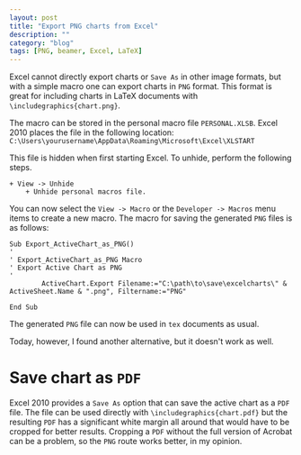 ```yaml
---
layout: post
title: "Export PNG charts from Excel"
description: ""
category: "blog"
tags: [PNG, beamer, Excel, LaTeX]
---
```


Excel cannot directly export charts or `Save As` in other image formats,
but with a simple macro one can export charts in `PNG` format.
This format is great for including charts in LaTeX documents
with `\includegraphics{chart.png}`.

The macro can be stored in the personal macro file `PERSONAL.XLSB`.
Excel 2010 places the file in the following location:
`C:\Users\yourusername\AppData\Roaming\Microsoft\Excel\XLSTART`

This file is hidden when first starting Excel. To unhide, perform
the following steps.

    + View -> Unhide
        + Unhide personal macros file.

You can now select the `View -> Macro` or the `Developer -> Macros` menu items to create a new macro.
The macro for saving the generated `PNG` files is as follows:

```
Sub Export_ActiveChart_as_PNG()
'
' Export_ActiveChart_as_PNG Macro
' Export Active Chart as PNG
'
        ActiveChart.Export Filename:="C:\path\to\save\excelcharts\" & ActiveSheet.Name & ".png", Filtername:="PNG"

End Sub
```

The generated `PNG` file can now be used in `tex` documents as usual.

Today, however, I found another alternative, but it doesn't work as well. 

# Save chart as `PDF`

Excel 2010 provides a `Save As` option that can save the active chart as a `PDF` file. 
The file can be used directly with `\includegraphics{chart.pdf}` 
but the resulting `PDF` has a significant white margin all around that 
would have to be cropped for better results. 
Cropping a `PDF` without the full version of Acrobat can be a problem, so the `PNG` route works  better, in my opinion.

